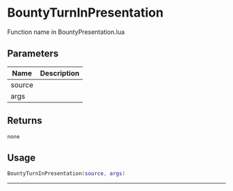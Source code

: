 # BountyTurnInPresentation

Function name in BountyPresentation.lua

## Parameters

| Name   | Description |
| ------ | ----------- |
| source |             |
| args   |             |

## Returns

`none`

## Usage

```lua
BountyTurnInPresentation(source, args)
```

---
